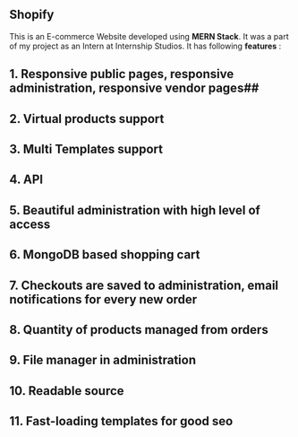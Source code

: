 ## Shopify  ## 
This is an E-commerce Website developed using **MERN Stack**. 
It was a part of my project as an Intern at Internship Studios.
It has following **features** :

## 1. Responsive public pages, responsive administration, responsive vendor pages##

## 2. Virtual products support ##

## 3. Multi Templates support

## 4. API

## 5. Beautiful administration with high level of access

## 6. MongoDB based shopping cart

## 7. Checkouts are saved to administration, email notifications for every new order

## 8. Quantity of products managed from orders

## 9. File manager in administration

## 10. Readable source

## 11. Fast-loading templates for good seo

